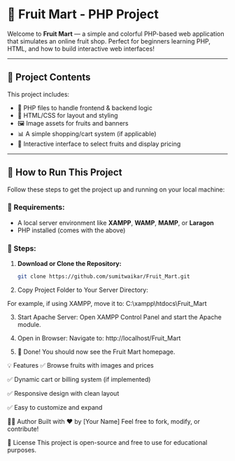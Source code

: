 # 🍓 Fruit Mart - PHP Project

Welcome to **Fruit Mart** — a simple and colorful PHP-based web application that simulates an online fruit shop. Perfect for beginners learning PHP, HTML, and how to build interactive web interfaces!

---

## 📁 Project Contents

This project includes:

- 📝 PHP files to handle frontend & backend logic
- 🎨 HTML/CSS for layout and styling
- 🖼️ Image assets for fruits and banners
- 📊 A simple shopping/cart system (if applicable)
- 🛒 Interactive interface to select fruits and display pricing

---

## 🚀 How to Run This Project

Follow these steps to get the project up and running on your local machine:

### 📌 Requirements:
- A local server environment like **XAMPP**, **WAMP**, **MAMP**, or **Laragon**
- PHP installed (comes with the above)

### 🧰 Steps:

1. **Download or Clone the Repository:**
   ```bash
   git clone https://github.com/sumitwaikar/Fruit_Mart.git

2. Copy Project Folder to Your Server Directory:

For example, if using XAMPP, move it to:
C:\xampp\htdocs\Fruit_Mart

3. Start Apache Server: Open XAMPP Control Panel and start the Apache module.

4. Open in Browser: Navigate to:
http://localhost/Fruit_Mart

6. 🎉 Done! You should now see the Fruit Mart homepage.

💡 Features
✅ Browse fruits with images and prices

✅ Dynamic cart or billing system (if implemented)

✅ Responsive design with clean layout

✅ Easy to customize and expand


👨‍💻 Author
Built with ❤️ by [Your Name]
Feel free to fork, modify, or contribute!

📃 License
This project is open-source and free to use for educational purposes.
